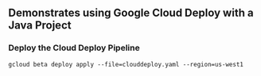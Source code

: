 ## Demonstrates using Google Cloud Deploy with a Java Project

### Deploy the Cloud Deploy Pipeline

```shell
gcloud beta deploy apply --file=clouddeploy.yaml --region=us-west1
```

